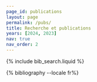 ```yaml
---
page_id: publications
layout: page
permalink: /pubs/
title: Recherche et publications
years: [2024, 2023]
nav: true
nav_order: 2
---
```


<!-- _pages/publications.md -->

<!-- Bibsearch Feature -->

{% include bib_search.liquid %}

<div class="publications">

{% bibliography --locale fr%}

</div>

